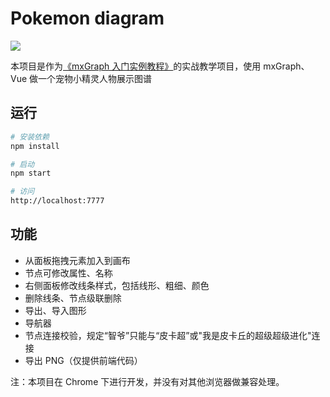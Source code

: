 # Pokemon diagram

![](https://ws2.sinaimg.cn/large/006tKfTcgy1g12o6tm578j316j0pmgs4.jpg)

本项目是作为[《mxGraph 入门实例教程》](https://segmentfault.com/a/1190000018510996#articleHeader0)的实战教学项目，使用 mxGraph、Vue 做一个宠物小精灵人物展示图谱

## 运行

``` bash
# 安装依赖
npm install

# 启动
npm start

# 访问
http://localhost:7777
```

## 功能
- 从面板拖拽元素加入到画布
- 节点可修改属性、名称
- 右侧面板修改线条样式，包括线形、粗细、颜色
- 删除线条、节点级联删除
- 导出、导入图形
- 导航器
- 节点连接校验，规定“智爷”只能与“皮卡超”或"我是皮卡丘的超级超级进化"连接
- 导出 PNG（仅提供前端代码）

注：本项目在 Chrome 下进行开发，并没有对其他浏览器做兼容处理。
